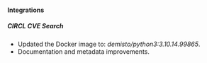 
#### Integrations

##### CIRCL CVE Search

- Updated the Docker image to: *demisto/python3:3.10.14.99865*.
- Documentation and metadata improvements.
